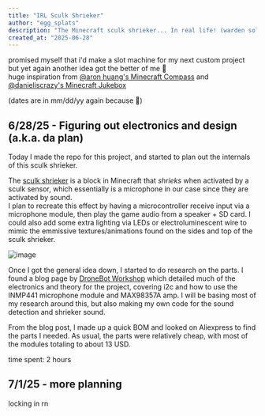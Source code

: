 ```yaml
---
title: "IRL Sculk Shrieker"
author: "egg_splats"
description: "The Minecraft sculk shrieker... In real life! (warden sold seperately)"
created_at: "2025-06-28"
---
```


promised myself that i'd make a slot machine for my next custom project but yet again another idea got the better of me 🥀 <br/>
huge inspiration from [@aron huang's Minecraft Compass](https://hackclub.slack.com/archives/C08S22XRYMU/p1750910065012999) and [@danieliscrazy's Minecraft Jukebox](https://hackclub.slack.com/archives/C08S22XRYMU/p1750910065012999) <br/>

(dates are in mm/dd/yy again because 🦅)

## 6/28/25 - Figuring out electronics and design (a.k.a. da plan)
Today I made the repo for this project, and started to plan out the internals of this sculk shrieker. <br/>

The [sculk shrieker](https://minecraft.wiki/w/Sculk_Shrieker) is a block in Minecraft that *shrieks* when activated by a sculk sensor, which essentially is a microphone in our case since they are activated by sound. <br/>
I plan to recreate this effect by having a microcontroller receive input via a microphone module, then play the game audio from a speaker + SD card. I could also add some extra lighting via LEDs or electroluminescent wire to mimic the emmissive textures/animations found on the sides and top of the sculk shrieker. <br/>

![image](https://github.com/user-attachments/assets/04f94c4d-943a-4017-892e-98b933ef33b3)

Once I got the general idea down, I started to do research on the parts. I found a blog page by [DroneBot Workshop](https://dronebotworkshop.com/esp32-i2s/) which detailed much of the electronics and theory for the project, covering i2c and how to use the INMP441 microphone module and MAX98357A amp. I will be basing most of my research around this, but also making my own code for the sound detection and shrieker sound. <br/>

From the blog post, I made up a quick BOM and looked on Aliexpress to find the parts I needed. As usual, the parts were relatively cheap, with most of the modules totaling to about 13 USD. <br/>

time spent: 2 hours

## 7/1/25 - more planning
locking in rn <br/>

